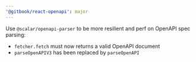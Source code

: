 ```yaml
---
'@gitbook/react-openapi': major
---
```


Use `@scalar/openapi-parser` to be more resilient and perf on OpenAPI spec parsing:

- `fetcher.fetch` must now returns a valid OpenAPI document
- `parseOpenAPIV3` has been replaced by `parseOpenAPI`

